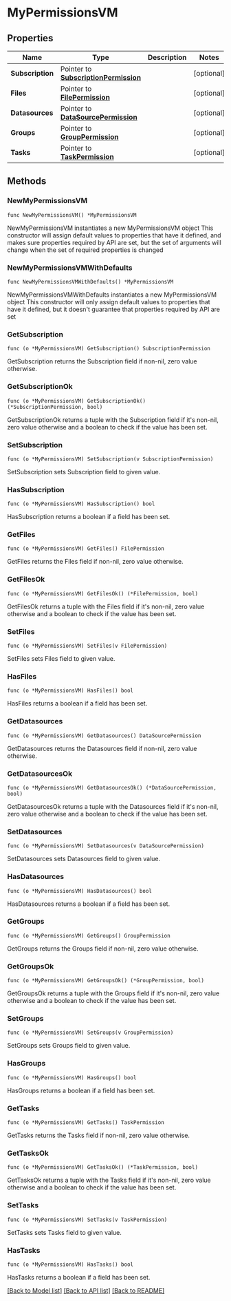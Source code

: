 # MyPermissionsVM

## Properties

Name | Type | Description | Notes
------------ | ------------- | ------------- | -------------
**Subscription** | Pointer to [**SubscriptionPermission**](SubscriptionPermission.md) |  | [optional] 
**Files** | Pointer to [**FilePermission**](FilePermission.md) |  | [optional] 
**Datasources** | Pointer to [**DataSourcePermission**](DataSourcePermission.md) |  | [optional] 
**Groups** | Pointer to [**GroupPermission**](GroupPermission.md) |  | [optional] 
**Tasks** | Pointer to [**TaskPermission**](TaskPermission.md) |  | [optional] 

## Methods

### NewMyPermissionsVM

`func NewMyPermissionsVM() *MyPermissionsVM`

NewMyPermissionsVM instantiates a new MyPermissionsVM object
This constructor will assign default values to properties that have it defined,
and makes sure properties required by API are set, but the set of arguments
will change when the set of required properties is changed

### NewMyPermissionsVMWithDefaults

`func NewMyPermissionsVMWithDefaults() *MyPermissionsVM`

NewMyPermissionsVMWithDefaults instantiates a new MyPermissionsVM object
This constructor will only assign default values to properties that have it defined,
but it doesn't guarantee that properties required by API are set

### GetSubscription

`func (o *MyPermissionsVM) GetSubscription() SubscriptionPermission`

GetSubscription returns the Subscription field if non-nil, zero value otherwise.

### GetSubscriptionOk

`func (o *MyPermissionsVM) GetSubscriptionOk() (*SubscriptionPermission, bool)`

GetSubscriptionOk returns a tuple with the Subscription field if it's non-nil, zero value otherwise
and a boolean to check if the value has been set.

### SetSubscription

`func (o *MyPermissionsVM) SetSubscription(v SubscriptionPermission)`

SetSubscription sets Subscription field to given value.

### HasSubscription

`func (o *MyPermissionsVM) HasSubscription() bool`

HasSubscription returns a boolean if a field has been set.

### GetFiles

`func (o *MyPermissionsVM) GetFiles() FilePermission`

GetFiles returns the Files field if non-nil, zero value otherwise.

### GetFilesOk

`func (o *MyPermissionsVM) GetFilesOk() (*FilePermission, bool)`

GetFilesOk returns a tuple with the Files field if it's non-nil, zero value otherwise
and a boolean to check if the value has been set.

### SetFiles

`func (o *MyPermissionsVM) SetFiles(v FilePermission)`

SetFiles sets Files field to given value.

### HasFiles

`func (o *MyPermissionsVM) HasFiles() bool`

HasFiles returns a boolean if a field has been set.

### GetDatasources

`func (o *MyPermissionsVM) GetDatasources() DataSourcePermission`

GetDatasources returns the Datasources field if non-nil, zero value otherwise.

### GetDatasourcesOk

`func (o *MyPermissionsVM) GetDatasourcesOk() (*DataSourcePermission, bool)`

GetDatasourcesOk returns a tuple with the Datasources field if it's non-nil, zero value otherwise
and a boolean to check if the value has been set.

### SetDatasources

`func (o *MyPermissionsVM) SetDatasources(v DataSourcePermission)`

SetDatasources sets Datasources field to given value.

### HasDatasources

`func (o *MyPermissionsVM) HasDatasources() bool`

HasDatasources returns a boolean if a field has been set.

### GetGroups

`func (o *MyPermissionsVM) GetGroups() GroupPermission`

GetGroups returns the Groups field if non-nil, zero value otherwise.

### GetGroupsOk

`func (o *MyPermissionsVM) GetGroupsOk() (*GroupPermission, bool)`

GetGroupsOk returns a tuple with the Groups field if it's non-nil, zero value otherwise
and a boolean to check if the value has been set.

### SetGroups

`func (o *MyPermissionsVM) SetGroups(v GroupPermission)`

SetGroups sets Groups field to given value.

### HasGroups

`func (o *MyPermissionsVM) HasGroups() bool`

HasGroups returns a boolean if a field has been set.

### GetTasks

`func (o *MyPermissionsVM) GetTasks() TaskPermission`

GetTasks returns the Tasks field if non-nil, zero value otherwise.

### GetTasksOk

`func (o *MyPermissionsVM) GetTasksOk() (*TaskPermission, bool)`

GetTasksOk returns a tuple with the Tasks field if it's non-nil, zero value otherwise
and a boolean to check if the value has been set.

### SetTasks

`func (o *MyPermissionsVM) SetTasks(v TaskPermission)`

SetTasks sets Tasks field to given value.

### HasTasks

`func (o *MyPermissionsVM) HasTasks() bool`

HasTasks returns a boolean if a field has been set.


[[Back to Model list]](../README.md#documentation-for-models) [[Back to API list]](../README.md#documentation-for-api-endpoints) [[Back to README]](../README.md)


